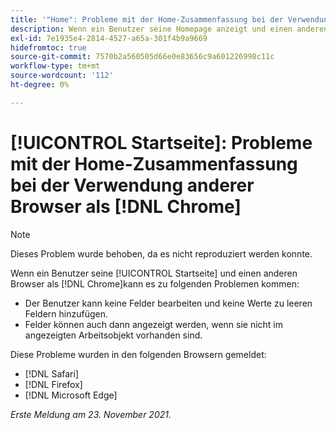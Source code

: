 ```yaml
---
title: '"Home": Probleme mit der Home-Zusammenfassung bei der Verwendung anderer Browser als Chrome'''
description: Wenn ein Benutzer seine Homepage anzeigt und einen anderen Browser als Chrome verwendet, werden ihm möglicherweise die verschiedenen Probleme angezeigt.
exl-id: 7e1935e4-2814-4527-a65a-301f4b9a9669
hidefromtoc: true
source-git-commit: 7570b2a560505d66e0e83656c9a601226998c11c
workflow-type: tm+mt
source-wordcount: '112'
ht-degree: 0%

---
```


# [!UICONTROL Startseite]: Probleme mit der Home-Zusammenfassung bei der Verwendung anderer Browser als [!DNL Chrome]

>[!NOTE]
>
>Dieses Problem wurde behoben, da es nicht reproduziert werden konnte.


Wenn ein Benutzer seine [!UICONTROL Startseite] und einen anderen Browser als [!DNL Chrome]kann es zu folgenden Problemen kommen:

* Der Benutzer kann keine Felder bearbeiten und keine Werte zu leeren Feldern hinzufügen.
* Felder können auch dann angezeigt werden, wenn sie nicht im angezeigten Arbeitsobjekt vorhanden sind.

Diese Probleme wurden in den folgenden Browsern gemeldet:

* [!DNL Safari]
* [!DNL Firefox]
* [!DNL Microsoft Edge]

_Erste Meldung am 23. November 2021._
